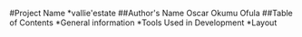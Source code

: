 #Project Name
*vallie'estate
##Author's Name
Oscar Okumu Ofula
##Table of Contents
*General information
*Tools Used in Development
*Layout


